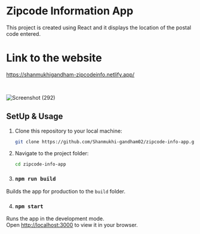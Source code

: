 # Zipcode Information App

This project is created using React and it displays the location of the postal code entered.

# Link to the website
https://shanmukhigandham-zipcodeinfo.netlify.app/

<br>

![Screenshot (292)](https://github.com/Shanmukhi-gandham02/zipcode-info-app/assets/84323709/f5569950-7446-41eb-9122-baf8318b272b)



## SetUp & Usage

1. Clone this repository to your local machine:
  
   ```bash
   git clone https://github.com/Shanmukhi-gandham02/zipcode-info-app.git

2. Navigate to the project folder:

   ```bash
   cd zipcode-info-app

3. ### `npm run build`

Builds the app for production to the `build` folder.

4. ### `npm start`

Runs the app in the development mode.\
Open [http://localhost:3000](http://localhost:3000) to view it in your browser.
